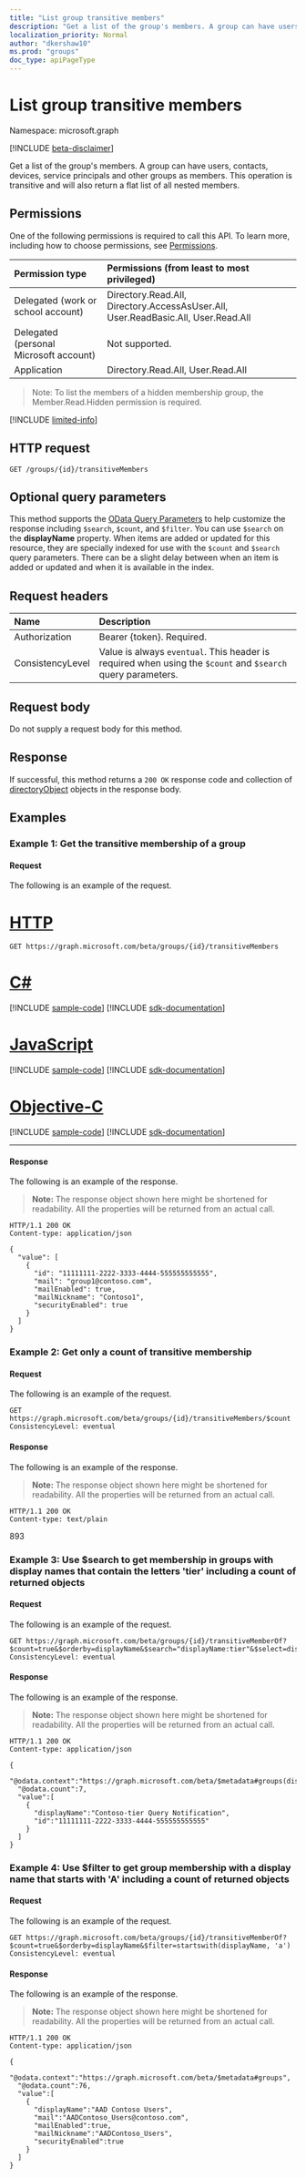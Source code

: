 ```yaml
---
title: "List group transitive members"
description: "Get a list of the group's members. A group can have users, contacts, devices, service principals and other groups as members. This operation is transitive and will also return a flat list of all nested members."
localization_priority: Normal
author: "dkershaw10"
ms.prod: "groups"
doc_type: apiPageType
---
```


# List group transitive members

Namespace: microsoft.graph

[!INCLUDE [beta-disclaimer](../../includes/beta-disclaimer.md)]

Get a list of the group's members. A group can have users, contacts, devices, service principals and other groups as members. This operation is transitive and will also return a flat list of all nested members.

## Permissions

One of the following permissions is required to call this API. To learn more, including how to choose permissions, see [Permissions](/graph/permissions-reference).

| Permission type | Permissions (from least to most privileged) |
|:--------------- |:------------------------------------------- |
| Delegated (work or school account) | Directory.Read.All, Directory.AccessAsUser.All, User.ReadBasic.All, User.Read.All    |
| Delegated (personal Microsoft account) | Not supported. |
| Application | Directory.Read.All, User.Read.All |

> Note: To list the members of a hidden membership group, the Member.Read.Hidden permission is required.

[!INCLUDE [limited-info](../../includes/limited-info.md)]

## HTTP request

<!-- { "blockType": "ignored" } -->

```http
GET /groups/{id}/transitiveMembers
```

## Optional query parameters

This method supports the [OData Query Parameters](https://developer.microsoft.com/graph/docs/concepts/query_parameters) to help customize the response including `$search`, `$count`, and `$filter`. You can use `$search` on the **displayName** property. When items are added or updated for this resource, they are specially indexed for use with the `$count` and `$search` query parameters. There can be a slight delay between when an item is added or updated and when it is available in the index.

## Request headers

| Name | Description |
|:---- |:----------- |
| Authorization  | Bearer {token}. Required. |
| ConsistencyLevel | Value is always `eventual`. This header is required when using the `$count` and `$search` query parameters. |

## Request body

Do not supply a request body for this method.

## Response

If successful, this method returns a `200 OK` response code and collection of [directoryObject](../resources/directoryobject.md) objects in the response body.

## Examples

### Example 1: Get the transitive membership of a group

#### Request

The following is an example of the request.

# [HTTP](#tab/http)
<!-- {
  "blockType": "request",
  "name": "get_group_transitivemembers"
}-->

```msgraph-interactive
GET https://graph.microsoft.com/beta/groups/{id}/transitiveMembers
```
# [C#](#tab/csharp)
[!INCLUDE [sample-code](../includes/snippets/csharp/get-group-transitivemembers-csharp-snippets.md)]
[!INCLUDE [sdk-documentation](../includes/snippets/snippets-sdk-documentation-link.md)]

# [JavaScript](#tab/javascript)
[!INCLUDE [sample-code](../includes/snippets/javascript/get-group-transitivemembers-javascript-snippets.md)]
[!INCLUDE [sdk-documentation](../includes/snippets/snippets-sdk-documentation-link.md)]

# [Objective-C](#tab/objc)
[!INCLUDE [sample-code](../includes/snippets/objc/get-group-transitivemembers-objc-snippets.md)]
[!INCLUDE [sdk-documentation](../includes/snippets/snippets-sdk-documentation-link.md)]

---

#### Response

The following is an example of the response.

>**Note:** The response object shown here might be shortened for readability. All the properties will be returned from an actual call.

<!-- {
  "blockType": "response",
  "truncated": true,
  "@odata.type": "microsoft.graph.directoryObject",
  "isCollection": true
} -->
```http
HTTP/1.1 200 OK
Content-type: application/json

{
  "value": [
    {
      "id": "11111111-2222-3333-4444-555555555555",
      "mail": "group1@contoso.com",
      "mailEnabled": true,
      "mailNickname": "Contoso1",
      "securityEnabled": true
    }
  ]
}
```

### Example 2: Get only a count of transitive membership

#### Request

The following is an example of the request.

<!-- {
  "blockType": "request",
  "name": "get_group_transitivemembers_count"
}-->

```msgraph-interactive
GET https://graph.microsoft.com/beta/groups/{id}/transitiveMembers/$count
ConsistencyLevel: eventual
```

#### Response

The following is an example of the response.
>**Note:** The response object shown here might be shortened for readability. All the properties will be returned from an actual call.

<!-- {
  "blockType": "response",
  "truncated": true,
  "@odata.type": "microsoft.graph.directoryObject",
  "isCollection": true
} -->
```http
HTTP/1.1 200 OK
Content-type: text/plain
```

893


### Example 3: Use $search to get membership in groups with display names that contain the letters 'tier' including a count of returned objects

#### Request

The following is an example of the request.

<!-- {
  "blockType": "request",
  "name": "get_tier_count"
}-->
```msgraph-interactive
GET https://graph.microsoft.com/beta/groups/{id}/transitiveMemberOf?$count=true&$orderby=displayName&$search="displayName:tier"&$select=displayName,id
ConsistencyLevel: eventual
```

#### Response

The following is an example of the response.
>**Note:** The response object shown here might be shortened for readability. All the properties will be returned from an actual call.

<!-- {
  "blockType": "response",
  "truncated": true,
  "@odata.type": "microsoft.graph.group",
  "isCollection": true
} -->
```http
HTTP/1.1 200 OK
Content-type: application/json

{
  "@odata.context":"https://graph.microsoft.com/beta/$metadata#groups(displayName,id)",
  "@odata.count":7,
  "value":[
    {
      "displayName":"Contoso-tier Query Notification",
      "id":"11111111-2222-3333-4444-555555555555"
    }
  ]
}
```

### Example 4: Use $filter to get group membership with a display name that starts with 'A' including a count of returned objects

#### Request

The following is an example of the request.

<!-- {
  "blockType": "request",
  "name": "get_a_count"
}-->

```msgraph-interactive
GET https://graph.microsoft.com/beta/groups/{id}/transitiveMemberOf?$count=true&$orderby=displayName&$filter=startswith(displayName, 'a')
ConsistencyLevel: eventual
```

#### Response

The following is an example of the response.
>**Note:** The response object shown here might be shortened for readability. All the properties will be returned from an actual call.

<!-- {
  "blockType": "response",
  "truncated": true,
  "@odata.type": "microsoft.graph.group",
  "isCollection": true
} -->
```http
HTTP/1.1 200 OK
Content-type: application/json

{
  "@odata.context":"https://graph.microsoft.com/beta/$metadata#groups",
  "@odata.count":76,
  "value":[
    {
      "displayName":"AAD Contoso Users",
      "mail":"AADContoso_Users@contoso.com",
      "mailEnabled":true,
      "mailNickname":"AADContoso_Users",
      "securityEnabled":true
    }
  ]
}
```
<!-- uuid: 8fcb5dbc-d5aa-4681-8e31-b001d5168d79
2015-10-25 14:57:30 UTC -->
<!--
{
  "type": "#page.annotation",
  "description": "List transitive group members",
  "keywords": "",
  "section": "documentation",
  "tocPath": "",
  "suppressions": [
  ]
}
-->
